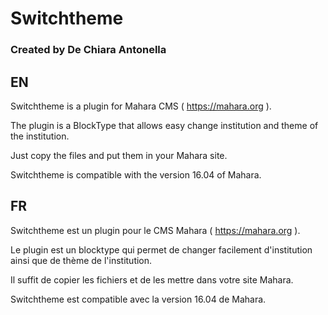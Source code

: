 # Switchtheme
### Created by De Chiara Antonella 

## EN

Switchtheme is a plugin for Mahara CMS ( https://mahara.org ).

The plugin is a BlockType that allows easy change institution and theme of the institution.

Just copy the files and put them in your Mahara site.

Switchtheme is compatible with the version 16.04 of Mahara.


## FR

Switchtheme est un plugin pour le CMS Mahara ( https://mahara.org ).

Le plugin est un blocktype qui permet de changer facilement d'institution ainsi que de thème de l'institution.

Il suffit de copier les fichiers et de les mettre dans votre site Mahara.

Switchtheme est compatible avec la version 16.04 de Mahara.
